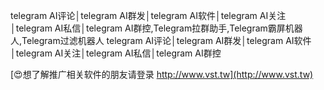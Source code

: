 telegram AI评论│telegram AI群发│telegram AI软件│telegram AI关注│telegram AI私信│telegram AI群控,Telegram拉群助手,Telegram霸屏机器人,Telegram过滤机器人
telegram AI评论│telegram AI群发│telegram AI软件│telegram AI关注│telegram AI私信│telegram AI群控

[😍想了解推广相关软件的朋友请登录 http://www.vst.tw](http://www.vst.tw)



